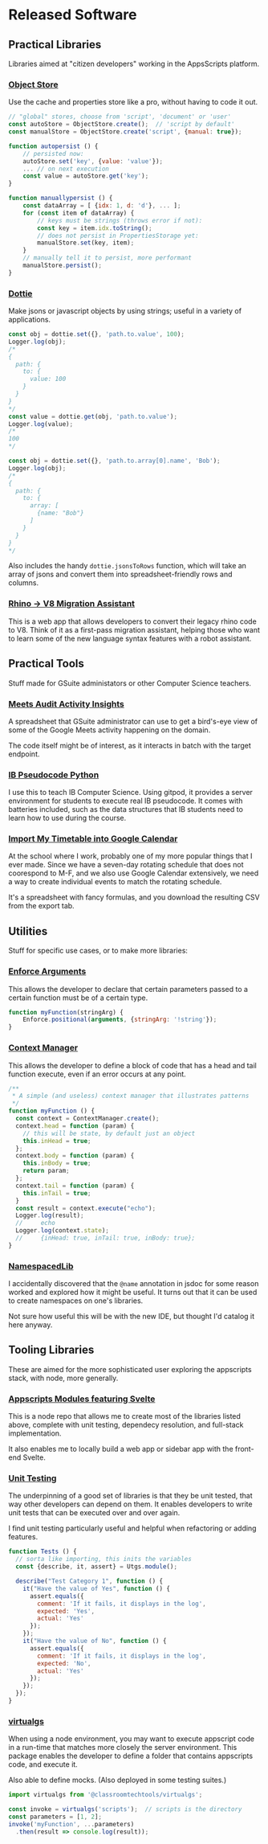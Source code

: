 # Released Software

## Practical Libraries

Libraries aimed at "citizen developers" working in the AppsScripts platform.

### [Object Store](https://classroomtechtools.github.io/ObjectStore/)

Use the cache and properties store like a pro, without having to code it out. 

```js
// "global" stores, choose from 'script', 'document' or 'user'
const autoStore = ObjectStore.create();  // 'script by default'
const manualStore = ObjectStore.create('script', {manual: true});

function autopersist () {   
    // persisted now:
    autoStore.set('key', {value: 'value'});  
    ... // on next execution
    const value = autoStore.get('key');
}

function manuallypersist () {
    const dataArray = [ {idx: 1, d: 'd'}, ... ];
    for (const item of dataArray) {
        // keys must be strings (throws error if not):
        const key = item.idx.toString();  
        // does not persist in PropertiesStorage yet:
        manualStore.set(key, item);  
    }
    // manually tell it to persist, more performant
    manualStore.persist(); 
}
```

### [Dottie](https://classroomtechtools.github.io/dottie/)

Make jsons or javascript objects by using strings; useful in a variety of applications. 

```js
const obj = dottie.set({}, 'path.to.value', 100);
Logger.log(obj);
/* 
{
  path: {
    to: {
      value: 100
    }
  }
}
*/
const value = dottie.get(obj, 'path.to.value');
Logger.log(value);
/*
100
*/

const obj = dottie.set({}, 'path.to.array[0].name', 'Bob');
Logger.log(obj);
/*
{
  path: {
    to: {
      array: [
        {name: "Bob"}
      ]
    }
  }
}
*/
```

Also includes the handy `dottie.jsonsToRows` function, which will take an array of jsons and convert them into spreadsheet-friendly rows and columns.

### [Rhino -> V8 Migration Assistant](https://script.google.com/macros/s/AKfycby7jvgxiqj2Eok7pXb1dHoJPQJ4QbCJjBP42N-Wo9JMqlAxIHs/exec)

This is a web app that allows developers to convert their legacy rhino code to V8. Think of it as a first-pass migration assistant, helping those who want to learn some of the new language syntax features with a robot assistant.

## Practical Tools

Stuff made for GSuite administators or other Computer Science teachers.

### [Meets Audit Activity Insights](https://github.com/classroomtechtools/Meets-Audit-Activity-Insights)

A spreadsheet that GSuite administrator can use to get a bird's-eye view of some of the Google Meets activity happening on the domain.

The code itself might be of interest, as it interacts in batch with the target endpoint.

### [IB Pseudocode Python](https://github.com/classroomtechtools/ib_pseudocode_python)

I use this to teach IB Computer Science. Using gitpod, it provides a server environment for students to execute real IB pseudocode. It comes with batteries included, such as the data structures that IB students need to learn how to use during the course.

### [Import My Timetable into Google Calendar](https://github.com/classroomtechtools/import-my-timetable-into-google-calendar)

At the school where I work, probably one of my more popular things that I ever made. Since we have a seven-day rotating schedule that does not coorespond to M-F, and we also use Google Calendar extensively, we need a way to create individual events to match the rotating schedule.

It's a spreadsheet with fancy formulas, and you download the resulting CSV from the export tab.

## Utilities

Stuff for specific use cases, or to make more libraries:


### [Enforce Arguments](https://github.com/classroomtechtools/EnforceArguments)

This allows the developer to declare that certain parameters passed to a certain function must be of a certain type.

```js
function myFunction(stringArg) {
    Enforce.positional(arguments, {stringArg: '!string'});
}
```

### [Context Manager](https://classroomtechtools.github.io/ContextManager/)

This allows the developer to define a block of code that has a head and tail function execute, even if an error occurs at any point.

```js
/**
 * A simple (and useless) context manager that illustrates patterns
 */
function myFunction () {
  const context = ContextManager.create();
  context.head = function (param) {
    // this will be state, by default just an object
    this.inHead = true;
  };
  context.body = function (param) {
    this.inBody = true;
    return param;
  };
  context.tail = function (param) {
    this.inTail = true;
  }
  const result = context.execute("echo");
  Logger.log(result);  
  //     echo
  Logger.log(context.state);  
  //     {inHead: true, inTail: true, inBody: true};
}
```

### [NamespacedLib](https://github.com/classroomtechtools/NamespacedLib)

I accidentally discovered that the `@name` annotation in jsdoc for some reason worked and explored how it might be useful. It turns out that it can be used to create namespaces on one's libraries.

Not sure how useful this will be with the new IDE, but thought I'd catalog it here anyway.

## Tooling Libraries

These are aimed for the more sophisticated user exploring the appscripts stack, with node, more generally.

### [Appscripts Modules featuring Svelte](https://github.com/classroomtechtools/appscripts-modules-ft-svelte)

This is a node repo that allows me to create most of the libraries listed above, complete with unit testing, dependecy resolution, and full-stack implementation.

It also enables me to locally build a web app or sidebar app with the front-end Svelte.

### [Unit Testing](https://classroomtechtools.github.io/Utgs/)

The underpinning of a good set of libraries is that they be unit tested, that way other developers can depend on them. It enables developers to write unit tests that can be executed over and over again.

I find unit testing particularly useful and helpful when refactoring or adding features.

```js
function Tests () {
  // sorta like importing, this inits the variables
  const {describe, it, assert} = Utgs.module(); 

  describe("Test Category 1", function () {
    it("Have the value of Yes", function () {
      assert.equals({
        comment: 'If it fails, it displays in the log',
        expected: 'Yes',
        actual: 'Yes'
      });
    });
    it("Have the value of No", function () {
      assert.equals({
        comment: 'If it fails, it displays in the log',
        expected: 'No',
        actual: 'Yes'
      });
    });
  });
}
```

### [virtualgs](https://github.com/classroomtechtools/virtualgs)

When using a node environment, you may want to execute appscript code in a run-time that matches more closely the server environment. This package enables the developer to define a folder that contains appscripts code, and execute it.

Also able to define mocks. (Also deployed in some testing suites.)

```js
import virtualgs from '@classroomtechtools/virtualgs';

const invoke = virtualgs('scripts');  // scripts is the directory
const parameters = [1, 2];
invoke('myFunction', ...parameters)
  .then(result => console.log(result));
```

